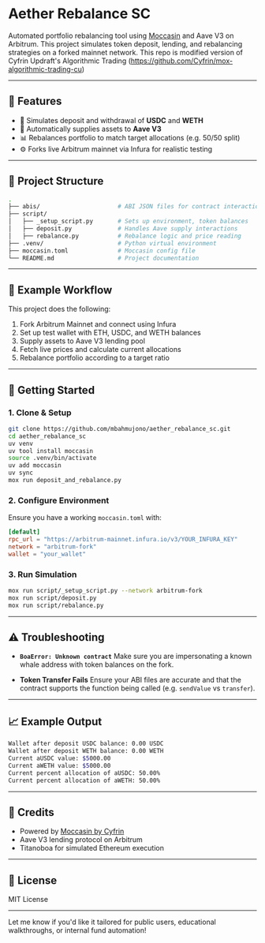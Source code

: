 
# Aether Rebalance SC

Automated portfolio rebalancing tool using [Moccasin](https://github.com/Cyfrin/moccasin) and Aave V3 on Arbitrum. This project simulates token deposit, lending, and rebalancing strategies on a forked mainnet network. This repo is modified version of Cyfrin Updraft's Algorithmic Trading (https://github.com/Cyfrin/mox-algorithmic-trading-cu)

---

## 📌 Features

- 🧠 Simulates deposit and withdrawal of **USDC** and **WETH**
- 💸 Automatically supplies assets to **Aave V3**
- 📊 Rebalances portfolio to match target allocations (e.g. 50/50 split)
- ⚙️ Forks live Arbitrum mainnet via Infura for realistic testing

---

## 📁 Project Structure

```bash
.
├── abis/                      # ABI JSON files for contract interaction
├── script/
│   ├── _setup_script.py       # Sets up environment, token balances
│   ├── deposit.py             # Handles Aave supply interactions
│   ├── rebalance.py           # Rebalance logic and price reading
├── .venv/                     # Python virtual environment
├── moccasin.toml              # Moccasin config file
└── README.md                  # Project documentation
````

---

## 🧪 Example Workflow

This project does the following:

1. Fork Arbitrum Mainnet and connect using Infura
2. Set up test wallet with ETH, USDC, and WETH balances
3. Supply assets to Aave V3 lending pool
4. Fetch live prices and calculate current allocations
5. Rebalance portfolio according to a target ratio

---

## 🧠 Getting Started

### 1. Clone & Setup

```bash
git clone https://github.com/mbahmujono/aether_rebalance_sc.git
cd aether_rebalance_sc
uv venv
uv tool install moccasin
source .venv/bin/activate
uv add moccasin
uv sync
mox run deposit_and_rebalance.py
```

### 2. Configure Environment

Ensure you have a working `moccasin.toml` with:

```toml
[default]
rpc_url = "https://arbitrum-mainnet.infura.io/v3/YOUR_INFURA_KEY"
network = "arbitrum-fork"
wallet = "your_wallet"
```

### 3. Run Simulation

```bash
mox run script/_setup_script.py --network arbitrum-fork
mox run script/deposit.py
mox run script/rebalance.py
```

---

## ⚠️ Troubleshooting

* **`BoaError: Unknown contract`**
  Make sure you are impersonating a known whale address with token balances on the fork.

* **Token Transfer Fails**
  Ensure your ABI files are accurate and that the contract supports the function being called (e.g. `sendValue` vs `transfer`).

---

## 📈 Example Output

```bash
Wallet after deposit USDC balance: 0.00 USDC
Wallet after deposit WETH balance: 0.00 WETH
Current aUSDC value: $5000.00
Current aWETH value: $5000.00
Current percent allocation of aUSDC: 50.00%
Current percent allocation of aWETH: 50.00%
```

---

## 🔗 Credits

* Powered by [Moccasin by Cyfrin](https://github.com/Cyfrin/moccasin)
* Aave V3 lending protocol on Arbitrum
* Titanoboa for simulated Ethereum execution

---

## 📄 License

MIT License

---

Let me know if you'd like it tailored for public users, educational walkthroughs, or internal fund automation!
```
